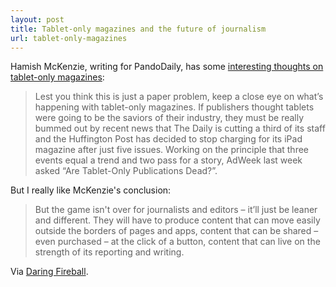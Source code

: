 ```yaml
---
layout: post
title: Tablet-only magazines and the future of journalism
url: tablet-only-magazines
---
```


Hamish McKenzie, writing for PandoDaily, has some [interesting thoughts on tablet-only magazines](http://pandodaily.com/2012/08/13/magazines-dont-have-a-digital-problem-they-have-a-bundling-problem/):

> Lest you think this is just a paper problem, keep a close eye on what’s happening with tablet-only magazines. If publishers thought tablets were going to be the saviors of their industry, they must be really bummed out by recent news that The Daily is cutting a third of its staff and the Huffington Post has decided to stop charging for its iPad magazine after just five issues. Working on the principle that three events equal a trend and two pass for a story, AdWeek last week asked “Are Tablet-Only Publications Dead?”.

But I really like McKenzie's conclusion:

> But the game isn't over for journalists and editors – it’ll just be leaner and different. They will have to produce content that can move easily outside the borders of pages and apps, content that can be shared – even purchased – at the click of a button, content that can live on the strength of its reporting and writing.

Via [Daring Fireball](http://daringfireball.net/).

